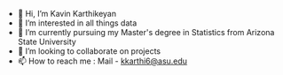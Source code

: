 - 👋 Hi, I’m Kavin Karthikeyan
- 👀 I’m interested in all things data
- 🌱 I’m currently pursuing my Master's degree in Statistics from Arizona State University
- 💞️ I’m looking to collaborate on projects
- 📫 How to reach me : Mail - kkarthi6@asu.edu

<!---
kkarthi6/kkarthi6 is a ✨ special ✨ repository because its `README.md` (this file) appears on your GitHub profile.
You can click the Preview link to take a look at your changes.
--->
